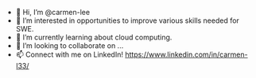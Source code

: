 - 👋 Hi, I’m @carmen-lee
- 👀 I’m interested in opportunities to improve various skills needed for SWE.
- 🌱 I’m currently learning about cloud computing.
- 💞️ I’m looking to collaborate on ...
- 📫 Connect with me on LinkedIn! https://www.linkedin.com/in/carmen-l33/

<!---
carmen-lee/carmen-lee is a ✨ special ✨ repository because its `README.md` (this file) appears on your GitHub profile.
You can click the Preview link to take a look at your changes.
--->
